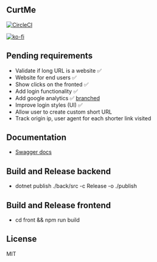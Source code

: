 ## CurtMe

[![CircleCI](https://circleci.com/gh/damianpumar/Curtme.svg?style=svg)](https://circleci.com/gh/damianpumar/Curtme)

[![ko-fi](https://www.ko-fi.com/img/githubbutton_sm.svg)](https://ko-fi.com/D1D11NVC3)

## Pending requirements

- Validate if long URL is a website :white_check_mark:
- Website for end users :white_check_mark:
- Show clicks on the fronted :white_check_mark:
- Add login functionality :white_check_mark:
- Add google analytics :white_check_mark: [branched](https://github.com/damianpumar/Curtme/tree/google-analytics)
- Improve login styles (UI) :white_check_mark:
- Allow user to create custom short URL
- Track origin ip, user agent for each shorter link visited

## Documentation

- [Swagger docs](https://curtme.org/developer/)

## Build and Release backend

- dotnet publish ./back/src -c Release -o ./publish

## Build and Release frontend

- cd front && npm run build

## License

MIT
